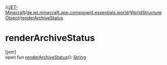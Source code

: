 //[JET-Minecraft](../../../index.md)/[de.jet.minecraft.app.component.essentials.world](../index.md)/[WorldStructureObject](index.md)/[renderArchiveStatus](render-archive-status.md)

# renderArchiveStatus

[jvm]\
open fun [renderArchiveStatus](render-archive-status.md)(): [String](https://kotlinlang.org/api/latest/jvm/stdlib/kotlin/-string/index.html)
